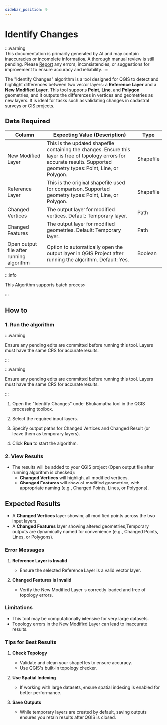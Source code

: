 ```yaml
---
sidebar_position: 9
---
```


# Identify Changes

:::warning  
This documentation is primarily generated by AI and may contain inaccuracies or incomplete information. A thorough manual review is still pending. Please [Report](../../feedback) any errors, inconsistencies, or suggestions for improvement to ensure accuracy and reliability.
::::  

The "Identify Changes" algorithm is a tool designed for QGIS to detect and highlight differences between two vector layers: a **Reference Layer** and a **New Modified Layer**. This tool supports **Point**, **Line**, and **Polygon** geometries, and it outputs the differences in vertices and geometries as new layers. It is ideal for tasks such as validating changes in cadastral surveys or GIS projects.

## Data Required

| Column                                   | Expecting Value (Description)                                                                                                                                               | Type      |
| ---------------------------------------- | --------------------------------------------------------------------------------------------------------------------------------------------------------------------------- | --------- |
| New Modified Layer                       | This is the updated shapefile containing the changes. Ensure this layer is free of topology errors for accurate results. Supported geometry types: Point, Line, or Polygon. | Shapefile |
| Reference Layer                          | This is the original shapefile used for comparison. Supported geometry types: Point, Line, or Polygon.                                                                      | Shapefile |
| Changed Vertices                         | The output layer for modified vertices. Default: Temporary layer.                                                                                                           | Path      |
| Changed Features                         | The output layer for modified geometries. Default: Temporary layer.                                                                                                         | Path      |
| Open output file after running algorithm | Option to automatically open the output layer in QGIS Project after running the algorithm. Default: Yes.                                                                    | Boolean   |

:::info

This Algorithm supports batch process

:::

## How to

### 1. Run the algorithm

:::warning

Ensure any pending edits are committed before running this tool. Layers must have the same CRS for accurate results.

:::

:::warning

Ensure any pending edits are committed before running this tool. Layers must have the same CRS for accurate results.

:::

1. Open the "Identify Changes" under Bhukamatha tool in the QGIS processing toolbox.

2. Select the required input layers.

3. Specify output paths for Changed Vertices and Changed Result (or leave them as temporary layers).

4. Click **Run** to start the algorithm.

### 2. View Results

- The results will be added to your QGIS project (Open output file after running algorithm is checked):
  - **Changed Vertices** will highlight all modified vertices.
  - **Changed Features** will show all modified geometries, with appropriate naming (e.g., Changed Points, Lines, or Polygons).

## Expected Results

- A **Changed Vertices** layer showing all modified points across the two input layers.
- A **Changed Features** layer showing altered geometries,Temporary outputs are dynamically named for convenience  (e.g., Changed Points, Lines, or Polygons).

### Error Messages

1. **Reference Layer is Invalid**

   - Ensure the selected Reference Layer is a valid vector layer.

2. **Changed Features is Invalid**

   - Verify the New Modified Layer is correctly loaded and free of topology errors.

### Limitations

- This tool may be computationally intensive for very large datasets.
- Topology errors in the New Modified Layer can lead to inaccurate results.

### Tips for Best Results

1. **Check Topology**

   - Validate and clean your shapefiles to ensure accuracy.
   - Use QGIS's built-in topology checker.

2. **Use Spatial Indexing**

   - If working with large datasets, ensure spatial indexing is enabled for better performance.

3. **Save Outputs**

   - While temporary layers are created by default, saving outputs ensures you retain results after QGIS is closed.
